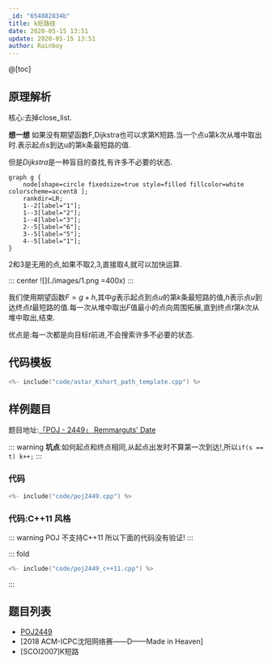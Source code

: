 ```yaml
---
_id: "654882834b"
title: k短路径
date: 2020-05-15 13:51
update: 2020-05-15 13:51
author: Rainboy
---
```



@[toc]

## 原理解析

核心:去掉close_list.

**想一想** 如果没有期望函数F,Dijkstra也可以求第K短路.当一个点u第k次从堆中取出时.表示起点s到达u的第k条最短路的值.

但是$Dijkstra$是一种盲目的查找,有许多不必要的状态.

```viz-dot
graph g {
    node[shape=circle fixedsize=true style=filled fillcolor=white colorscheme=accent8 ];
    rankdir=LR;
    1--2[label="1"];
    1--3[label="2"];
    1--4[label="3"];
    2--5[label="6"];
    3--5[label="5"];
    4--5[label="1"];
}
```


2和3是无用的点,如果不取2,3,直接取4,就可以加快运算.

::: center
![](./images/1.png =400x)
:::

我们使用期望函数$F=g+h$,其中$g$表示起点到点$u$的第$k$条最短路的值,$h$表示点$u$到达终点$t$最短路的值.每一次从堆中取出$F$值最小的点向周围拓展,直到终点$t$第$k$次从堆中取出,结束.

优点是:每一次都是向目标$t$前进,不会搜索许多不必要的状态.


## 代码模板

<!-- template start -->
```c
<%- include("code/astar_Kshort_path_template.cpp") %>
```
<!-- template end -->

## 样例题目


题目地址:[「POJ - 2449」 Remmarguts' Date  ](https://vjudge.net/problem/poj-2449#author=wawa_wawa)

::: warning
**坑点**:如何起点和终点相同,从起点出发时不算第一次到达!,所以`if(s == t) k++;`
:::

### 代码

```c
<%- include("code/poj2449.cpp") %>
```

### 代码:C++11 风格

::: warning
POJ 不支持C++11 所以下面的代码没有验证!
:::

::: fold
```c
<%- include("code/poj2449_c++11.cpp") %>
```
:::

## 题目列表

 - [POJ2449](https://vjudge.net/problem/POJ-2449)
 - [2018 ACM-ICPC沈阳网络赛——D——Made in Heaven]
 - [SCOI2007]K短路

